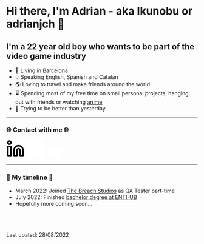 # Hi there, I'm Adrian - aka Ikunobu or adrianjch 👋

## I'm a 22 year old boy who wants to be part of the video game industry
- 📍 Living in Barcelona
- 💡 Speaking English, Spanish and Catalan
- 🌎 Loving to travel and make friends around the world
- ⌛️ Spending most of my free time on small personal projects, hanging out with friends or watching [anime][myanimelist]
- 🌱 Trying to be better than yesterday

---

### 🌐 Contact with me 🌐
[![website](./img/linkedin-light.svg)](https://linkedin.com/in/adrianjch#gh-light-mode-only)
[![website](./img/linkedin-dark.svg)](https://linkedin.com/in/adrianjch#gh-dark-mode-only)
&nbsp;
[![website](./img/email-dark.png)](mailto:ikunobu.contact@gmail.com)

---

### 💎 My timeline 💎
- March 2022: Joined [The Breach Studios](https://twitter.com/thebreachstudio) as QA Tester part-time
- July 2022: Finished [bachelor degree at ENTI-UB](https://enti.cat/en/course/degree-in-interactive-digital-content-developer/) 
- Hopefully more coming soon...

<br/>
<br/>
<br/>
Last upated: 28/08/2022



[linkedin]: https://linkedin.com/in/adrianjch
[myanimelist]: https://myanimelist.net/animelist/Ikunobu
